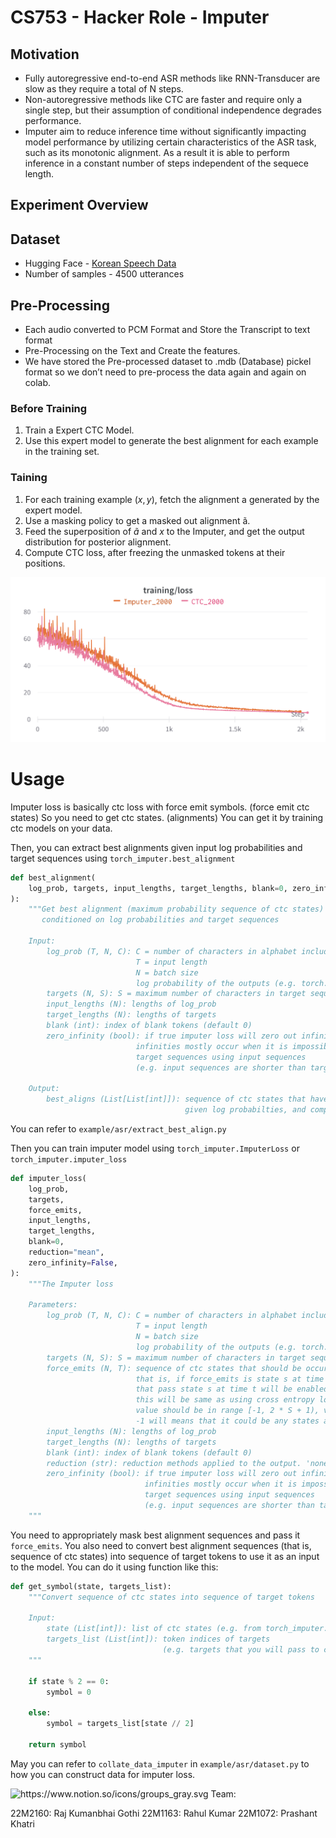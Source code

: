 # CS753 -  Hacker Role - Imputer

## Motivation

- Fully autoregressive end-to-end ASR methods like RNN-Transducer are slow as they require a total of N steps.
- Non-autoregressive methods like CTC are faster and require only a single step, but their assumption of conditional independence degrades performance.
- Imputer aim to reduce inference time without significantly impacting model performance by utilizing certain characteristics of the ASR task, such as its monotonic alignment. As a result it is able to perform inference in a constant number of steps independent of the sequece length.

## Experiment Overview

## Dataset

- Hugging Face - [Korean Speech Data](https://huggingface.co/datasets/NX2411/AIhub-korean-speech-data)
- Number of samples - 4500 utterances

## Pre-Processing

- Each audio converted to PCM Format and Store the Transcript to text format
- Pre-Processing on the Text and Create the features.
- We have stored the Pre-processed dataset to .mdb (Database) pickel format so we don’t need to pre-process the data again and again on colab.

### Before Training

1. Train a Expert CTC Model.
2. Use this expert model to generate the best alignment for each example in the training set.

### Taining

1. For each training example $(x, y)$, fetch the alignment a generated by the expert model.
2. Use a masking policy to get a masked out alignment ã.
3. Feed the superposition of $ã$ and $x$  to the Imputer, and get the output distribution for posterior alignment.
4. Compute CTC loss, after freezing the unmasked tokens at their positions.

![MicrosoftTeams-image.png](https://github.com/RajGothi/CS753-imputer/blob/master/Results/MicrosoftTeams-image.png)

# Usage

Imputer loss is basically ctc loss with force emit symbols. (force emit ctc states) So you need to get ctc states. (alignments) You can get it by training ctc models on your data.

Then, you can extract best alignments given input log probabilities and target sequences using `torch_imputer.best_alignment`

```python
def best_alignment(
    log_prob, targets, input_lengths, target_lengths, blank=0, zero_infinity=False
):
    """Get best alignment (maximum probability sequence of ctc states)
       conditioned on log probabilities and target sequences

    Input:
        log_prob (T, N, C): C = number of characters in alphabet including blank
                            T = input length
                            N = batch size
                            log probability of the outputs (e.g. torch.log_softmax of logits)
        targets (N, S): S = maximum number of characters in target sequences
        input_lengths (N): lengths of log_prob
        target_lengths (N): lengths of targets
        blank (int): index of blank tokens (default 0)
        zero_infinity (bool): if true imputer loss will zero out infinities.
                            infinities mostly occur when it is impossible to generate
                            target sequences using input sequences
                            (e.g. input sequences are shorter than target sequences)

    Output:
        best_aligns (List[List[int]]): sequence of ctc states that have maximum probabilties
                                       given log probabilties, and compatible with target sequences"""

```

You can refer to `example/asr/extract_best_align.py`

Then you can train imputer model using `torch_imputer.ImputerLoss` or `torch_imputer.imputer_loss`

```python
def imputer_loss(
    log_prob,
    targets,
    force_emits,
    input_lengths,
    target_lengths,
    blank=0,
    reduction="mean",
    zero_infinity=False,
):
    """The Imputer loss

    Parameters:
        log_prob (T, N, C): C = number of characters in alphabet including blank
                            T = input length
                            N = batch size
                            log probability of the outputs (e.g. torch.log_softmax of logits)
        targets (N, S): S = maximum number of characters in target sequences
        force_emits (N, T): sequence of ctc states that should be occur given times
                            that is, if force_emits is state s at time t, only ctc paths
                            that pass state s at time t will be enabled, and will be zero out the rest
                            this will be same as using cross entropy loss at time t
                            value should be in range [-1, 2 * S + 1), valid ctc states
                            -1 will means that it could be any states at time t (normal ctc paths)
        input_lengths (N): lengths of log_prob
        target_lengths (N): lengths of targets
        blank (int): index of blank tokens (default 0)
        reduction (str): reduction methods applied to the output. 'none' | 'mean' | 'sum'
        zero_infinity (bool): if true imputer loss will zero out infinities.
                              infinities mostly occur when it is impossible to generate
                              target sequences using input sequences
                              (e.g. input sequences are shorter than target sequences)
    """

```

You need to appropriately mask best alignment sequences and pass it `force_emits`. You also need to convert best alignment sequences (that is, sequence of ctc states) into sequence of target tokens to use it as an input to the model. You can do it using function like this:

```python
def get_symbol(state, targets_list):
    """Convert sequence of ctc states into sequence of target tokens

    Input:
        state (List[int]): list of ctc states (e.g. from torch_imputer.best_alignment)
        targets_list (List[int]): token indices of targets
                                  (e.g. targets that you will pass to ctc_loss or imputer_loss)
    """

    if state % 2 == 0:
        symbol = 0

    else:
        symbol = targets_list[state // 2]

    return symbol

```

May you can refer to `collate_data_imputer` in `example/asr/dataset.py` to how you can construct data for imputer loss.

<aside>
<img src="https://www.notion.so/icons/groups_gray.svg" alt="https://www.notion.so/icons/groups_gray.svg" width="40px" />
Team:

22M2160: Raj Kumanbhai Gothi
22M1163: Rahul Kumar
22M1072: Prashant Khatri

</aside>
